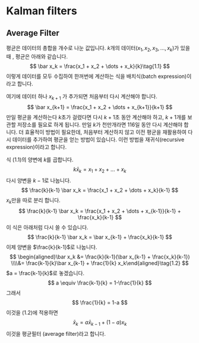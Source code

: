 # Kalman filters

## Average Filter

평균은 데이터의 총합을 개수로 나눈 값입니다. $k$개의 데이터($x_1, x_2, x_3, \dots, x_k$)가 있을때 , 평균은 아래와 같습니다.
$$
\bar x_k = \frac{x_1 + x_2 + \dots + x_k}{k}\tag{1.1}
$$
이렇게 데이터를 모두 수집하여 한꺼번에 계산하는 식을 배치식(batch expression)이라고 합니다.

여기에 데이터 하나 $x_{k+1}$ 가 추가되면 처음부터 다시 계산해야 합니다.
$$
\bar x_{k+1} = \frac{x_1 + x_2 + \dots + x_{k+1}}{k+1}
$$
만일 평균을 계산하는다 $k$초가 걸렸다면 다시 $k+1$초 동안 계산해야 하고, $k+1$개를 보관할 저장소를 필요로 하게 됩니다. 만일 $k$가 천만개라면 116일 동안 다시 계산해야 합니다. 더 효율적이 방법이 필요한데, 처음부터 계산하지 않고 이전 평균을 재활용하여 다시 데이터를 추가하여 평균을 얻는 방법이 있습니다. 이런 방법을 재귀식(recursive expression)이라고 합니다.

식 (1.1)의 양변에 $k$를 곱합니다.
$$
k \bar x_k = x_1 + x_2 + \dots + x_k
$$
다시 양변을  $k-1$로 나눕니다.
$$
\frac{k}{k-1} \bar x_k = \frac{x_1 + x_2 + \dots + x_k}{k-1}
$$
$x_k$만을 따로 분리 합니다.
$$
\frac{k}{k-1} \bar x_k = \frac{x_1 + x_2 + \dots + x_{k-1}}{k-1} + \frac{x_k}{k-1}
$$
이 식은 아래처럼 다시 쓸 수 있습니다.
$$
\frac{k}{k-1} \bar x_k = \bar x_{k-1} + \frac{x_k}{k-1}
$$
이제 양변을 $\frac{k}{k-1}$로 나눕니다.
$$
\begin{aligned}\bar x_k &= \frac{k}{k-1}(\bar x_{k-1} + \frac{x_k}{k-1}) \\\\&= \frac{k-1}{k}\bar x_{k-1} + \frac{1}{k} x_k\end{aligned}\tag{1.2}
$$
$a = \frac{k-1}{k}$로 놓겠습니다.
$$
a \equiv \frac{k-1}{k} = 1-\frac{1}{k}
$$
그래서
$$
\frac{1}{k} = 1-a
$$
이것을 (1.2)에 적용하면
$$
\bar x_k = a \bar x_{k-1} + (1-a)x_k
$$
이것을 평균필터 (average filter)라고 합니다.
